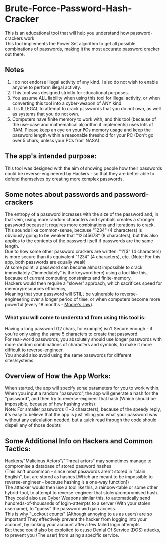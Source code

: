 # Brute-Force-Password-Hash-Cracker
This is an educational tool that will help you understand how password-crackers work  <br>
This tool implements the Power Set algorithm to get all possible combinations of passwords, making it the most accurate password cracker out there.  <br>

## Notes
1. I do not endorse illegal activity of any kind. I also do not wish to enable anyone to perform illegal activity.
2. This tool was designed strictly for educational purposes.
3. You assume ALL liability when using this tool for illegal activity, or when converting this tool into a cyber-weapon of ANY kind.
4. It is ILLEGAL to attempt to crack passwords that you do not own, as well as systems that you do not own.
5. Computers have finite memory to work with, and this tool (because of the use-case and mathematical algorithm it implements) uses lots of RAM. Please keep an eye on your PCs memory usage and keep the password length within a reasonable threshold for your PC (Don't go over 5 chars, unless your PCs from NASA)

## The app's intended purpose:
This tool was designed with the aim of showing people how their passwords could be reverse-engineered by Hackers - so that they are better able to defend themselves by creating more complex passwords.

## Some notes about passwords and password-crackers
The entropy of a password increases with the size of the password and, in that vein, using more random characters and symbols creates a stronger password because it requires more combinations and iterations to crack.
<br>
This sounds like common-sense, because "1234" (4 characters) is obviously going to be weaker that "12345678" (8 characters), but this also applies to the contents of the password itself if passwords are the same length. 
<br>
Due to how some other password crackers are written: "1'[$" (4 characters) is more secure than its equivalent "1234" (4 characters), etc. (Note: For this app, both passwords are equally weak)
<br>
At some point, a password can become almost impossible to crack immediately ("immediately" is the keyword here) using a tool like this, because of current computing constraints and finite-memory,  <br>
Hackers would then require a "slower" approach, which sacrifices speed for memory/resources efficiency, <br>
Meaning that your password will STILL be vulnerable to reverse-engineering over a longer period of time, or when computers become more powerful (every 18 months - [Moore's Law](https://www.intel.com/content/www/us/en/newsroom/resources/moores-law.html)). <br>

### What you will come to understand from using this tool is:
Having a long password (12 chars, for example) isn't Secure enough - if you're only using the same 5 characters to create that password. <br>
For real-world passwords, you absolutely should use longer passwords with more random combinations of characters and symbols, to make it more difficult to reverse-engineer. <br>
You should also avoid using the same passwords for different sites/systems. <br>

## Overview of How the App Works:
When started, the app will specify some parameters for you to work within. <br>
When you input a random "password", the app will generate a hash for the "password", and then try to reverse-engineer that hash (Which should be impossible, because of how hashing works) 
<br>
Note: For smaller passwords (1~3 characters), because of the speedy reply, it's easy to believe that the app is just telling you what your password was without any calculation needed, but a quick read through the code should dispell any of those doubts

## Some Additional Info on Hackers and Common Tactics:
Hackers/"Malicious Actors"/"Threat actors" may sometimes manage to compromise a database of stored password hashes <br>
(This isn't uncommon - since most passwords aren't stored in "plain English", but are stored as hashes [Which are meant to be impossible to reverse-engineer - because hashing is a one-way function]) <br>
The attacker would then use a tool like this, a rainbow-table or some other hybrid-tool, to attempt to reverse-engineer that stolen/compromised hash. <br>
They could also use Cyber Weapons similar this, to automatically send hundreds-of-thousands of login-attempts to a server (With your stolen username), to "guess" the password and gain access. <br>
This is why "Lockout counts" (Although annoying to us as users) are so important! They effectively prevent the hacker from logging into your account, by locking your account after a few failed login attempts <br>
But these could also be exploited to cause Denial Of Service (DOS) attacks, to prevent you (The user) from using a specific service.<br>
